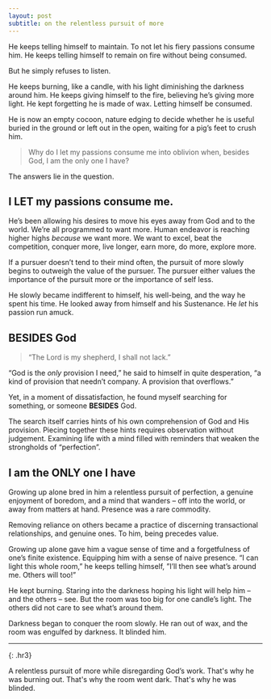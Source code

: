 ```yaml
---
layout: post
subtitle: on the relentless pursuit of more
---
```


He keeps telling himself to maintain. To not let his fiery passions consume him. He keeps telling himself to remain on fire without being consumed.

But he simply refuses to listen. 

He keeps burning, like a candle, with his light diminishing the darkness around him. He keeps giving himself to the fire, believing he’s giving more light. He kept forgetting he is made of wax. Letting himself be consumed.

He is now an empty cocoon, nature edging to decide whether he is useful buried in the ground or left out in the open, waiting for a pig’s feet to crush him. 

> Why do I let my passions consume me into oblivion when, besides God, I am the only one I have?

The answers lie in the question.

## I **LET** my passions consume me.
He’s been allowing his desires to move his eyes away from God and to the world. We’re all programmed to want more. Human endeavor is reaching higher highs *because* we want more. We want to excel, beat the competition, conquer more, live longer, earn more, do more, explore more.

If a pursuer doesn’t tend to their mind often, the pursuit of more slowly begins to outweigh the value of the pursuer. The pursuer either values the importance of the pursuit more or the importance of self less.

He slowly became indifferent to himself, his well-being, and the way he spent his time. He looked away from himself and his Sustenance. He *let* his passion run amuck. 

## **BESIDES** God
> “The Lord is my shepherd, I shall not lack.” 

“God is the *only* provision I need,” he said to himself in quite desperation, “a kind of provision that needn’t company. A provision that overflows.”

Yet, in a moment of dissatisfaction, he found myself searching for something, or someone **BESIDES** God.

The search itself carries hints of his own comprehension of God and His provision. Piecing together these hints requires observation without judgement. Examining life with a mind filled with reminders that weaken the strongholds of “perfection”.

## I am the **ONLY** one I have
Growing up alone bred in him a relentless pursuit of perfection, a genuine enjoyment of boredom, and a mind that wanders – off into the world, or away from matters at hand. Presence was a rare commodity.

Removing reliance on others became a practice of discerning transactional relationships, and genuine ones. To him, being precedes value.

Growing up alone gave him a vague sense of time and a forgetfulness of one’s finite existence. Equipping him with a sense of naive presence. “I can light this whole room,” he keeps telling himself, ”I’ll then see what’s around me. Others will too!”

He kept burning. Staring into the darkness hoping his light will help him – and the others – see. But the room was too big for one candle’s light. The others did not care to see what’s around them.

Darkness began to conquer the room slowly. He ran out of wax, and the room was engulfed by darkness. It blinded him.

---
{: .hr3}

A relentless pursuit of more while disregarding God’s work. That's why he was burning out. That's why the room went dark. That's why he was blinded.
